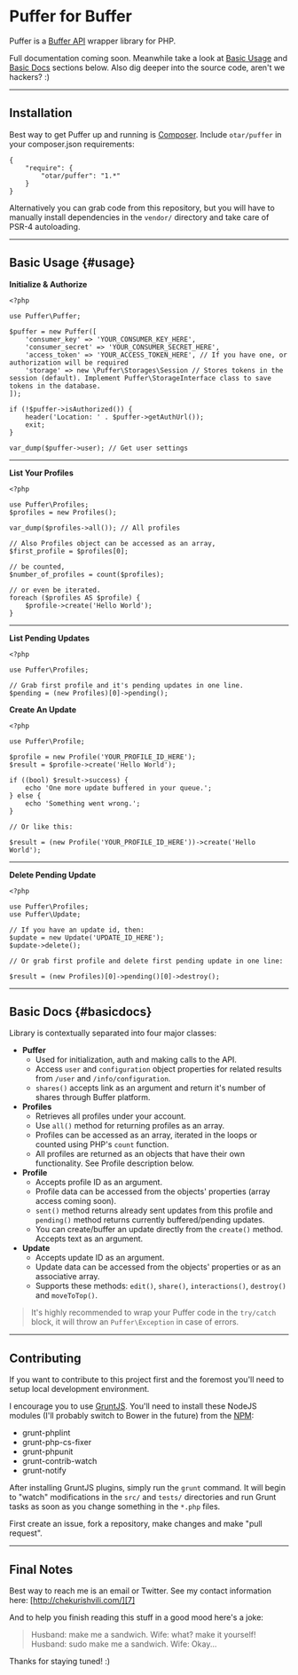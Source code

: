 **Puffer** for **Buffer**
=========================

Puffer is a [Buffer API][1] wrapper library for PHP.

Full documentation coming soon. Meanwhile take a look at [Basic Usage][2] and [Basic Docs][3] sections below. Also dig deeper into the source code, aren't we hackers? :)

----------

Installation
------------
Best way to get Puffer up and running is [Composer][4]. Include `otar/puffer` in your composer.json requirements:

    {
        "require": {
            "otar/puffer": "1.*"
        }
    }

Alternatively you can grab code from this repository, but you will have to manually install dependencies in the `vendor/` directory and take care of PSR-4 autoloading.

----------

Basic Usage {#usage}
-----------

**Initialize & Authorize**

    <?php

    use Puffer\Puffer;

    $puffer = new Puffer([
        'consumer_key' => 'YOUR_CONSUMER_KEY_HERE',
        'consumer_secret' => 'YOUR_CONSUMER_SECRET_HERE',
        'access_token' => 'YOUR_ACCESS_TOKEN_HERE', // If you have one, or authorization will be required
        'storage' => new \Puffer\Storages\Session // Stores tokens in the session (default). Implement Puffer\StorageInterface class to save tokens in the database.
    ]);

    if (!$puffer->isAuthorized()) {
        header('Location: ' . $puffer->getAuthUrl());
        exit;
    }

    var_dump($puffer->user); // Get user settings



----------


**List Your Profiles**

    <?php

    use Puffer\Profiles;
    $profiles = new Profiles();

    var_dump($profiles->all()); // All profiles

    // Also Profiles object can be accessed as an array,
    $first_profile = $profiles[0];

    // be counted,
    $number_of_profiles = count($profiles);

    // or even be iterated.
    foreach ($profiles AS $profile) {
        $profile->create('Hello World');
    }

----------

**List Pending Updates**

    <?php

    use Puffer\Profiles;

    // Grab first profile and it's pending updates in one line.
    $pending = (new Profiles)[0]->pending();

**Create An Update**

    <?php

    use Puffer\Profile;

    $profile = new Profile('YOUR_PROFILE_ID_HERE');
    $result = $profile->create('Hello World');

    if ((bool) $result->success) {
        echo 'One more update buffered in your queue.';
    } else {
        echo 'Something went wrong.';
    }

    // Or like this:

    $result = (new Profile('YOUR_PROFILE_ID_HERE'))->create('Hello World');

----------

**Delete Pending Update**

    <?php

    use Puffer\Profiles;
    use Puffer\Update;

    // If you have an update id, then:
    $update = new Update('UPDATE_ID_HERE');
    $update->delete();

    // Or grab first profile and delete first pending update in one line:

    $result = (new Profiles)[0]->pending()[0]->destroy();


----------

Basic Docs {#basicdocs}
------------
Library is contextually separated into four major classes:

 - **Puffer**
     - Used for initialization, auth and making calls to the API.
     - Access `user` and `configuration` object properties for related results from `/user` and `/info/configuration`.
     - `shares()` accepts link as an argument and return it's number of shares through Buffer platform.
 - **Profiles**
     - Retrieves all profiles under your account.
     - Use `all()` method for returning profiles as an array.
     - Profiles can be accessed as an array, iterated in the loops or counted using PHP's `count` function.
     - All profiles are returned as an objects that have their own functionality. See Profile description below.
 - **Profile**
     - Accepts profile ID as an argument.
     - Profile data can be accessed from the objects' properties (array access coming soon).
     - `sent()` method returns already sent updates from this profile and `pending()` method returns currently buffered/pending updates.
     - You can create/buffer an update directly from the `create()` method. Accepts text as an argument.
 - **Update**
     - Accepts update ID as an argument.
     - Update data can be accessed from the objects' properties or as an associative array.
     - Supports these methods: `edit()`, `share()`, `interactions()`, `destroy()` and `moveToTop()`.

> It's highly recommended to wrap your Puffer code in the `try/catch`
> block, it will throw an `Puffer\Exception` in case of errors.

----------

Contributing
------------

If you want to contribute to this project first and the foremost you'll need to setup local development environment.

I encourage you to use [GruntJS][5]. You'll need to install these NodeJS modules (I'll probably switch to Bower in the future) from the [NPM][6]:

 - grunt-phplint
 - grunt-php-cs-fixer
 - grunt-phpunit
 - grunt-contrib-watch
 - grunt-notify

After installing GruntJS plugins, simply run the `grunt` command. It will begin to "watch" modifications in the `src/` and `tests/` directories and run Grunt tasks as soon as you change something in the `*.php` files.

First create an issue, fork a repository, make changes and make "pull request".

----------

Final Notes
------
Best way to reach me is an email or Twitter. See my contact information here: [http://chekurishvili.com/][7]

And to help you finish reading this stuff in a good mood here's a joke:

> Husband: make me a sandwich.
> Wife: what? make it yourself!
> Husband: sudo make me a sandwich.
> Wife: Okay...

Thanks for staying tuned! :)

  [1]: https://bufferapp.com/developers/api
  [2]: #usage
  [3]: #basicdocs
  [4]: https://getcomposer.org/
  [5]: http://gruntjs.com/
  [6]: https://www.npmjs.org/
  [7]: http://chekurishvili.com/
